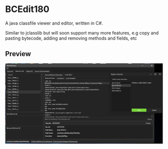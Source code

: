 # BCEdit180
A java classfile viewer and editor, written in C#. 

Similar to jclasslib but will soon support many more features, e.g copy and pasting bytecode, adding and removing methods and fields, etc

## Preview
![](JeLV9t5Uw6.png)
